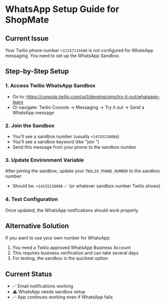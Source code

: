 # WhatsApp Setup Guide for ShopMate

## Current Issue
Your Twilio phone number `+13157131686` is not configured for WhatsApp messaging. You need to set up the WhatsApp Sandbox.

## Step-by-Step Setup

### 1. Access Twilio WhatsApp Sandbox
- Go to: https://console.twilio.com/us1/develop/sms/try-it-out/whatsapp-learn
- Or navigate: Twilio Console → Messaging → Try it out → Send a WhatsApp message

### 2. Join the Sandbox
- You'll see a sandbox number (usually `+14155238886`)
- You'll see a sandbox keyword (like "join <keyword>")
- Send this message from your phone to the sandbox number

### 3. Update Environment Variable
After joining the sandbox, update your `TWILIO_PHONE_NUMBER` to the sandbox number:
- Should be: `+14155238886` ✅ (or whatever sandbox number Twilio shows)

### 4. Test Configuration
Once updated, the WhatsApp notifications should work properly.

## Alternative Solution
If you want to use your own number for WhatsApp:
1. You need a Twilio approved WhatsApp Business Account
2. This requires business verification and can take several days
3. For testing, the sandbox is the quickest option

## Current Status
- ✅ Email notifications working
- ⚠️ WhatsApp needs sandbox setup
- ✅ App continues working even if WhatsApp fails